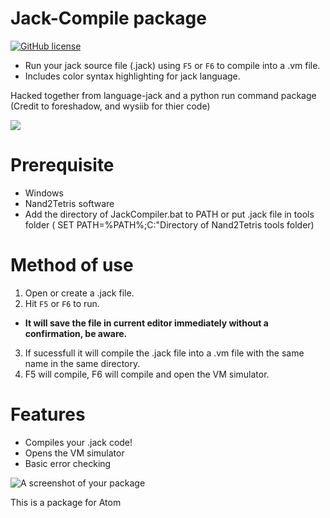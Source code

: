 # Jack-Compile package
[![GitHub license](https://img.shields.io/badge/license-MIT-blue.svg?style=plastic)]()

- Run your jack source file (.jack) using `F5` or `F6` to compile into a .vm file.
- Includes color syntax highlighting for jack language.

Hacked together from language-jack and a python run command package  (Credit to foreshadow, and wysiib for thier code)

![](http://www.nand2tetris.org/banner.png)

# Prerequisite

- Windows
- Nand2Tetris software 
- Add the directory of JackCompiler.bat to PATH or put .jack file in tools folder ( SET PATH=%PATH%;C:\"Directory of Nand2Tetris tools folder)

# Method of use

1. Open or create a .jack file.
2. Hit `F5` or `F6` to run. 
  - **It will save the file in current editor immediately without a confirmation, be aware.**
3. If sucessfull it will compile the .jack file into a .vm file with the same name in the same directory.
4. F5 will compile, F6 will compile and open the VM simulator.

# Features
 - Compiles your .jack code!
 - Opens the VM simulator
 - Basic error checking


![A screenshot of your package](http://static1.squarespace.com/static/5491d01ee4b0de7238258f98/t/5660a955e4b0690830f4f10c/1490634000500/?format=1500w)

This is a package for Atom
